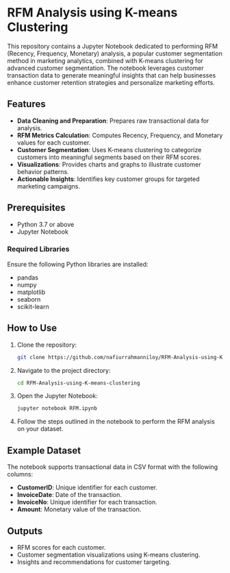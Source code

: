 # RFM Analysis using K-means Clustering

This repository contains a Jupyter Notebook dedicated to performing RFM (Recency, Frequency, Monetary) analysis, a popular customer segmentation method in marketing analytics, combined with K-means clustering for advanced customer segmentation. The notebook leverages customer transaction data to generate meaningful insights that can help businesses enhance customer retention strategies and personalize marketing efforts.

## Features

- **Data Cleaning and Preparation**: Prepares raw transactional data for analysis.
- **RFM Metrics Calculation**: Computes Recency, Frequency, and Monetary values for each customer.
- **Customer Segmentation**: Uses K-means clustering to categorize customers into meaningful segments based on their RFM scores.
- **Visualizations**: Provides charts and graphs to illustrate customer behavior patterns.
- **Actionable Insights**: Identifies key customer groups for targeted marketing campaigns.

## Prerequisites

- Python 3.7 or above
- Jupyter Notebook

### Required Libraries
Ensure the following Python libraries are installed:
- pandas
- numpy
- matplotlib
- seaborn
- scikit-learn


## How to Use

1. Clone the repository:
   ```bash
   git clone https://github.com/nafiurrahmanniloy/RFM-Analysis-using-K-means-clustering.git
   ```
2. Navigate to the project directory:
   ```bash
   cd RFM-Analysis-using-K-means-clustering
   ```
3. Open the Jupyter Notebook:
   ```bash
   jupyter notebook RFM.ipynb
   ```
4. Follow the steps outlined in the notebook to perform the RFM analysis on your dataset.

## Example Dataset
The notebook supports transactional data in CSV format with the following columns:
- **CustomerID**: Unique identifier for each customer.
- **InvoiceDate**: Date of the transaction.
- **InvoiceNo**: Unique identifier for each transaction.
- **Amount**: Monetary value of the transaction.

## Outputs
- RFM scores for each customer.
- Customer segmentation visualizations using K-means clustering.
- Insights and recommendations for customer targeting.



